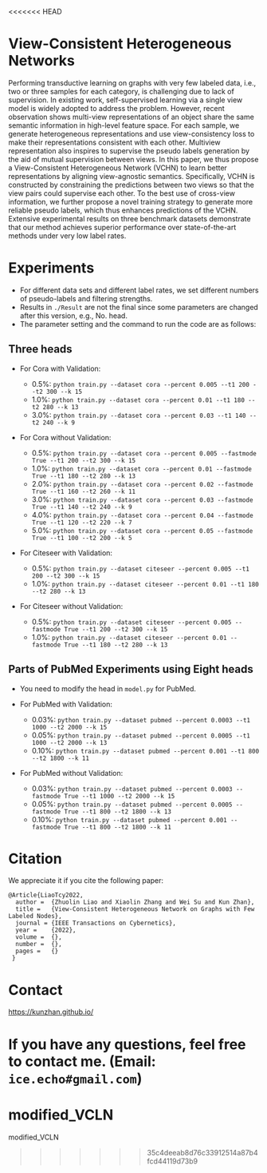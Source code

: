 <<<<<<< HEAD
# View-Consistent Heterogeneous Networks
Performing transductive learning on graphs with very few labeled data, i.e., two or three samples for each category, is challenging due to lack of supervision. In existing work, self-supervised learning via a single view model is widely adopted to address the problem. However, recent observation shows multi-view representations of an object share the same semantic information in high-level feature space. For each sample, we generate heterogeneous representations and use view-consistency loss to make their representations consistent with each other. Multiview representation also inspires to supervise the pseudo labels generation by the aid of mutual supervision between views. In this paper, we thus propose a View-Consistent Heterogeneous Network (VCHN) to learn better representations by aligning view-agnostic semantics. Specifically, VCHN is constructed by constraining the predictions between two views so that the view pairs could supervise each other. To the best use of cross-view information, we further propose a novel training strategy to generate more reliable pseudo labels, which thus enhances predictions of the VCHN. Extensive experimental results on three benchmark datasets demonstrate that our method achieves superior performance over state-of-the-art methods under very low label rates.

# Experiments
- For different data sets and different label rates, we set different numbers of pseudo-labels and filtering strengths.
- Results in `./Result` are not the final since some parameters are changed after this version, e.g., No. head.
- The parameter setting and the command to run the code are as follows:

## Three heads
- For Cora with Validation:
  - 0.5%: `python train.py --dataset cora --percent 0.005 --t1 200 --t2 300 --k 15`
  - 1.0%: `python train.py --dataset cora --percent 0.01 --t1 180 --t2 280 --k 13`
  - 3.0%: `python train.py --dataset cora --percent 0.03 --t1 140 --t2 240 --k 9`

- For Cora without Validation:
    - 0.5%: `python train.py --dataset cora --percent 0.005 --fastmode True --t1 200 --t2 300 --k 15`
    - 1.0%: `python train.py --dataset cora --percent 0.01 --fastmode True --t1 180 --t2 280 --k 13`
    - 2.0%: `python train.py --dataset cora --percent 0.02 --fastmode True --t1 160 --t2 260 --k 11`
    - 3.0%: `python train.py --dataset cora --percent 0.03 --fastmode True --t1 140 --t2 240 --k 9`
    - 4.0%: `python train.py --dataset cora --percent 0.04 --fastmode True --t1 120 --t2 220 --k 7`
    - 5.0%: `python train.py --dataset cora --percent 0.05 --fastmode True --t1 100 --t2 200 --k 5`

- For Citeseer with Validation:
    - 0.5%: `python train.py --dataset citeseer --percent 0.005 --t1 200 --t2 300 --k 15`
    - 1.0%: `python train.py --dataset citeseer --percent 0.01 --t1 180 --t2 280 --k 13`

- For Citeseer without Validation:
    - 0.5%: `python train.py --dataset citeseer --percent 0.005 --fastmode True --t1 200 --t2 300 --k 15`
    - 1.0%: `python train.py --dataset citeseer --percent 0.01 --fastmode True --t1 180 --t2 280 --k 13`
## Parts of PubMed Experiments using Eight heads 
- You need to modify the head in `model.py` for PubMed.
- For PubMed with Validation:
    - 0.03%: `python train.py --dataset pubmed --percent 0.0003 --t1 1000 --t2 2000 --k 15`
    - 0.05%: `python train.py --dataset pubmed --percent 0.0005 --t1 1000 --t2 2000 --k 13`
    - 0.10%: `python train.py --dataset pubmed --percent 0.001 --t1 800 --t2 1800 --k 11`

- For PubMed without Validation:
    - 0.03%: `python train.py --dataset pubmed --percent 0.0003 --fastmode True --t1 1000 --t2 2000 --k 15`
    - 0.05%: `python train.py --dataset pubmed --percent 0.0005 --fastmode True --t1 800 --t2 1800 --k 13`
    - 0.10%: `python train.py --dataset pubmed --percent 0.001 --fastmode True --t1 800 --t2 1800 --k 11`

# Citation
We appreciate it if you cite the following paper:
```
@Article{LiaoTcy2022,
  author =  {Zhuolin Liao and Xiaolin Zhang and Wei Su and Kun Zhan},
  title =   {View-Consistent Heterogeneous Network on Graphs with Few Labeled Nodes},
  journal = {IEEE Transactions on Cybernetics},
  year =    {2022},
  volume =  {},
  number =  {},
  pages =   {}
 }

```

# Contact
https://kunzhan.github.io/

If you have any questions, feel free to contact me. (Email: `ice.echo#gmail.com`)
=======
# modified_VCLN
modified_VCLN
>>>>>>> 35c4deeab8d76c33912514a87b4fcd44119d73b9
